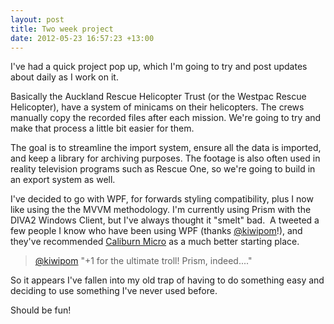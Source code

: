 ```yaml
---
layout: post
title: Two week project
date: 2012-05-23 16:57:23 +13:00
---
```

I've had a quick project pop up, which I'm going to try and post updates about daily as I work on it.

Basically the Auckland Rescue Helicopter Trust (or the Westpac Rescue Helicopter), have a system of minicams on their helicopters. The crews manually copy the recorded files after each mission. We're going to try and make that process a little bit easier for them.

The goal is to streamline the import system, ensure all the data is imported, and keep a library for archiving purposes. The footage is also often used in reality television programs such as Rescue One, so we're going to build in an export system as well.

I've decided to go with WPF, for forwards styling compatibility, plus I now like using the the MVVM methodology. I'm currently using Prism with the DIVA2 Windows Client, but I've always thought it "smelt" bad.  A tweeted a few people I know who have been using WPF (thanks [@kiwipom](https://twitter.com/#!/kiwipom)!), and they've recommended [Caliburn Micro](http://caliburnmicro.codeplex.com/) as a much better starting place.

> [@kiwipom](https://twitter.com/#!/kiwipom) "+1 for the ultimate troll! Prism, indeed...."

So it appears I've fallen into my old trap of having to do something easy and deciding to use something I've never used before.

Should be fun!
